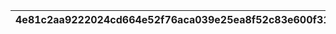 |4e81c2aa9222024cd664e52f76aca039e25ea8f52c83e600f31de7caae13b9af|e738641f654ed6e8642966be263f49999a62f5aa7f8dd16a914b4183d31ce8cc|0f1fdfda4e5fe926f88830416ba3fb31dee530f4cf212c5dbd2058b452baa214|456d048427f9a4c4c07acda5525c86409c132ebf42125fd35a756795804a5b5b|bd872242a5fa01aea637b26e37551a8b36587470d4546f6d29e2e3bccacd47e8|a38a97b9022864a72e90fe124ed62de717c97f8ab61314d5f317b35671355d0d|afb9a0556c728e6408cec37cf23886d9cf329cb6e01dac82ce21004a71c779e0|dddc61caabbbd467c00dfad6a6b8890b938565e4c3cf002d16de9d67d9dfba61|22a6fdf3c4c0babb7a556a119d1a3f43abfa557d962a3a287fdd67e5ddff5746|d5c3ded47bd36cc70b2600052a8e89874d40920e21d990aadb4e01abc12dbad7|22543195cab120fc5a23b3d142aa3a62f1915a5a76cc029ea1c8d03ae70e8da9|
| --- | --- | --- | --- | --- | --- | --- | --- | --- | --- | --- |